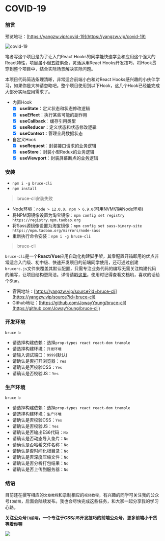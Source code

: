 # COVID-19

### 前言

预览地址：[https://yangzw.vip/covid-19](https://yangzw.vip/covid-19)

![covid-19](https://user-gold-cdn.xitu.io/2020/6/2/17273da0e3a5f020?imageView2/2/w/800/q/85)

笔者写这个项目是为了让入门React Hooks的同学能快速学会和应用这个强大的React特性，项目虽小但五脏俱全，灵活运用React Hooks开发技巧，将Hook贯穿到整个项目中，结合实际场景解决实际问题。

本项目代码简洁条理清晰，非常适合前端小白和对React Hooks感兴趣的小伙伴学习，如果你是大神请忽略吧。整个项目使用到以下Hook，这几个Hook已经能完成大部分实际应用需求了。

- 内置Hook
	- [x] **useState**：定义状态和状态修改逻辑
	- [x] **useEffect**：执行某些可能的副作用
	- [x] **useCallback**：缓存引用类型
	- [x] **useReducer**：定义状态和状态修改逻辑
	- [x] **useContext**：管理全局数据状态
- 自定义Hook
	- [x] **useRequest**：封装接口请求的业务逻辑
	- [x] **useStore**：封装小型Redux的业务逻辑
	- [x] **useViewport**：封装屏幕断点的业务逻辑

### 安装

- `npm i -g bruce-cli`
- `npm install`

> bruce-cli安装失败

- Node环境：`node > 12.0.0`、`npm > 6.9.0`(可用NVM切换Node环境)
- 将NPM源镜像设置为淘宝镜像：`npm config set registry https://registry.npm.taobao.org`
- 将Sass源镜像设置为淘宝镜像：`npm config set sass-binary-site https://npm.taobao.org/mirrors/node-sass`
- 重新执行命令安装：`npm i -g bruce-cli`

> bruce-cli

`bruce-cli`是一个**React/Vue**应用自动化构建脚手架，其零配置开箱即用的优点非常适合入门级、初中级、快速开发项目的前端同学使用，还可通过创建`brucerc.js`文件来覆盖其默认配置，只需专注业务代码的编写无需关注构建代码的编写，让项目结构更简洁。详情请戳[这里](https://github.com/JowayYoung/bruce-cli)，使用时记得查看文档哟，喜欢的话给个Star。

- 官网地址：[https://yangzw.vip/source?id=bruce-cli](https://yangzw.vip/source?id=bruce-cli)
- Github地址：[https://github.com/JowayYoung/bruce-cli](https://github.com/JowayYoung/bruce-cli)

### 开发环境

`bruce b`

- 请选择构建依赖：选择`prop-types react react-dom trample`
- 请选择构建环境：`开发环境`
- 请输入调试端口：`9999`(默认)
- 请确认是否打开浏览器：`Yes`
- 请确认是否校验CSS：`Yes`
- 请确认是否校验JS：`Yes`

### 生产环境

`bruce b`

- 请选择构建依赖：选择`prop-types react react-dom trample`
- 请选择构建环境：`生产环境`
- 请确认是否校验CSS：`Yes`
- 请确认是否校验JS：`Yes`
- 请确认是否输出ES6代码：`No`
- 请确认是否动态导入垫片：`No`
- 请确认是否哈希文件名称：`No`
- 请确认是否时间化根目录：`No`
- 请确认是否深度压缩文件：`No`
- 请确认是否分析打包结果：`No`
- 请确认是否上传到服务器：`No`

### 结语

目前还在撰写相应的`文章教程`和录制相应的`视频教程`，有兴趣的同学可关注我的公众号`IQ前端`，后面会陆续发布。我也会尽快完成这些任务，和大家一起分享我的学习心路。

**关注公众号`IQ前端`，一个专注于CSS/JS开发技巧的前端公众号，更多前端小干货等着你喔**

![](https://yangzw.vip/static/frontend/account/IQ前端公众号.jpg)